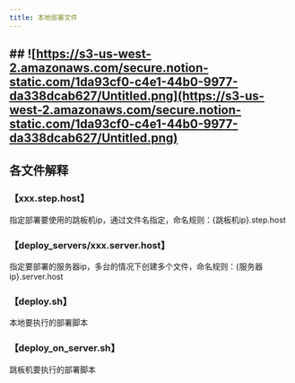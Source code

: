 ```yaml
---
title: 本地部署文件
---
```


## ## ![https://s3-us-west-2.amazonaws.com/secure.notion-static.com/1da93cf0-c4e1-44b0-9977-da338dcab627/Untitled.png](https://s3-us-west-2.amazonaws.com/secure.notion-static.com/1da93cf0-c4e1-44b0-9977-da338dcab627/Untitled.png)

## **各文件解释**

### **【xxx.step.host】**

指定部署要使用的跳板机ip，通过文件名指定，命名规则：{跳板机ip}.step.host

### **【deploy_servers/xxx.server.host】**

指定要部署的服务器ip，多台的情况下创建多个文件，命名规则：{服务器ip}.server.host

### **【deploy.sh】**

本地要执行的部署脚本

### **【deploy_on_server.sh】**

跳板机要执行的部署脚本